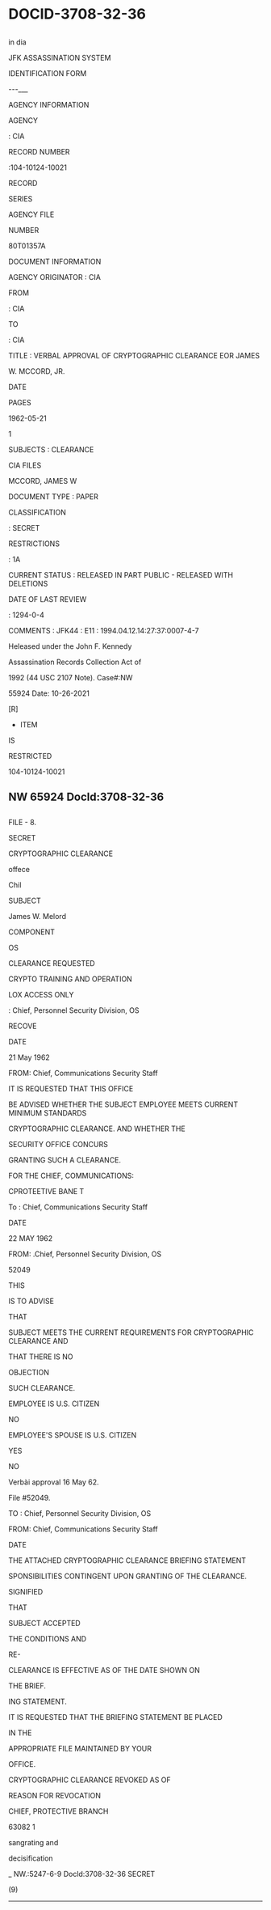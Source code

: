 # DOCID-3708-32-36

##
in dia

JFK ASSASSINATION SYSTEM

IDENTIFICATION FORM

---___

AGENCY INFORMATION

AGENCY

: CIA

RECORD NUMBER

:104-10124-10021

RECORD

SERIES

AGENCY FILE

NUMBER

80T01357A

DOCUMENT INFORMATION

AGENCY ORIGINATOR : CIA

FROM

: CIA

TO

: CIA

TITLE : VERBAL APPROVAL OF CRYPTOGRAPHIC CLEARANCE EOR JAMES

W. MCCORD, JR.

DATE

PAGES

1962-05-21

1

SUBJECTS : CLEARANCE

CIA FILES

MCCORD, JAMES W

DOCUMENT TYPE : PAPER

CLASSIFICATION

: SECRET

RESTRICTIONS

: 1A

CURRENT STATUS : RELEASED IN PART PUBLIC - RELEASED WITH DELETIONS

DATE OF LAST REVIEW

: 1294-0-4

COMMENTS : JFK44 : E11 : 1994.04.12.14:27:37:0007-4-7

Heleased under the John F. Kennedy

Assassination Records Collection Act of

1992 (44 USC 2107 Note). Case#:NW

55924 Date: 10-26-2021

[R]

- ITEM

IS

RESTRICTED

104-10124-10021

NW 65924 Docld:3708-32-36
---

##
FILE - 8.

SECRET

CRYPTOGRAPHIC CLEARANCE

offece

Chil

SUBJECT

James W. Melord

COMPONENT

OS

CLEARANCE REQUESTED

CRYPTO TRAINING AND OPERATION

LOX ACCESS ONLY

: Chief, Personnel Security Division, OS

RECOVE

DATE

21 May 1962

FROM: Chief, Communications Security Staff

IT IS REQUESTED THAT THIS OFFICE

BE ADVISED WHETHER THE SUBJECT EMPLOYEE MEETS CURRENT MINIMUM STANDARDS

CRYPTOGRAPHIC CLEARANCE. AND WHETHER THE

SECURITY OFFICE CONCURS

GRANTING SUCH A CLEARANCE.

FOR THE CHIEF, COMMUNICATIONS:

CPROTEETIVE BANE T

To : Chief, Communications Security Staff

DATE

22 MAY 1962

FROM: .Chief, Personnel Security Division, OS

52049

THIS

IS TO ADVISE

THAT

SUBJECT MEETS THE CURRENT REQUIREMENTS FOR CRYPTOGRAPHIC CLEARANCE AND

THAT THERE IS NO

OBJECTION

SUCH CLEARANCE.

EMPLOYEE IS U.S. CITIZEN

NO

EMPLOYEE'S SPOUSE IS U.S. CITIZEN

YES

NO

Verbài approval 16 May 62.

File #52049.

TO : Chief, Personnel Security Division, OS

FROM: Chief, Communications Security Staff

DATE

THE ATTACHED CRYPTOGRAPHIC CLEARANCE BRIEFING STATEMENT

SPONSIBILITIES CONTINGENT UPON GRANTING OF THE CLEARANCE.

SIGNIFIED

THAT

SUBJECT ACCEPTED

THE CONDITIONS AND

RE-

CLEARANCE IS EFFECTIVE AS OF THE DATE SHOWN ON

THE BRIEF.

ING STATEMENT.

IT IS REQUESTED THAT THE BRIEFING STATEMENT BE PLACED

IN THE

APPROPRIATE FILE MAINTAINED BY YOUR

OFFICE.

CRYPTOGRAPHIC CLEARANCE REVOKED AS OF

REASON FOR REVOCATION

CHIEF, PROTECTIVE BRANCH

63082 1

sangrating and

decisification

_ NW.:5247-6-9 Docld:3708-32-36
SECRET

(9)

---

